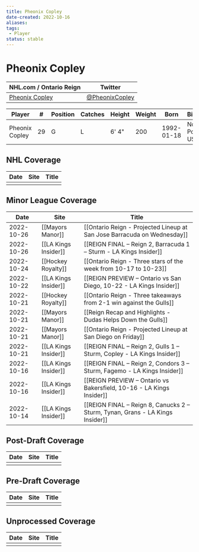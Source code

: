 ```yaml
---
title: Pheonix Copley
date-created: 2022-10-16
aliases: 
tags:
 - Player
status: stable
---
```


# Pheonix Copley

| NHL.com / Ontario Reign | Twitter                                 |
| ----------------------- | --------------------------------------- |
| [Pheonix Copley](https://www.nhl.com/player/pheonix-copley-8477831)           | [@PheonixCopley](https://twitter.com/PheonixCopley) | 

| Player         | \#  | Position | Catches | Height | Weight | Born       | Birthplace          | Draft |
| -------------- | --- | -------- | ------- | ------ | ------ | ---------- | ------------------- | ----- |
| Pheonix Copley | 29  | G        | L       | 6' 4"  | 200    | 1992-01-18 | North Pole, AK, USA |       | 



## NHL  Coverage
| Date | Site | Title |
| ---- | ---- | ----- |
|      |      |       |



## Minor League Coverage
| Date       | Site                 | Title                                                                   |
| ---------- | -------------------- | ----------------------------------------------------------------------- |
| 2022-10-26 | [[Mayors Manor]] | [[Ontario Reign - Projected Lineup at San Jose Barracuda on Wednesday]]                                                                                                   |
| 2022-10-26 | [[LA Kings Insider]] | [[REIGN FINAL – Reign 2, Barracuda 1 – Sturm - LA Kings Insider]]                                                                             |
| 2022-10-24 | [[Hockey Royalty]] | [[Ontario Reign - Three stars of the week from 10-17 to 10-23]]                                                                                                |
| 2022-10-22 | [[LA Kings Insider]] | [[REIGN PREVIEW – Ontario vs San Diego, 10-22 - LA Kings Insider]]      |
| 2022-10-21 | [[Hockey Royalty]]   | [[Ontario Reign - Three takeaways from 2-1 win against the Gulls]]      |
| 2022-10-21 | [[Mayors Manor]]     | [[Reign Recap and Highlights - Dudas Helps Down the Gulls]]             |
| 2022-10-21 | [[Mayors Manor]]     | [[Ontario Reign - Projected Lineup at San Diego on Friday]]             |
| 2022-10-21 | [[LA Kings Insider]] | [[REIGN FINAL – Reign 2, Gulls 1 – Sturm, Copley - LA Kings Insider]]   |
| 2022-10-16 | [[LA Kings Insider]] | [[REIGN FINAL – Reign 2, Condors 3 – Sturm, Fagemo - LA Kings Insider]] |
| 2022-10-16 | [[LA Kings Insider]] | [[REIGN PREVIEW – Ontario vs Bakersfield, 10-16 - LA Kings Insider]]    |
| 2022-10-14 | [[LA Kings Insider]] | [[REIGN FINAL – Reign 8, Canucks 2 – Sturm, Tynan, Grans - LA Kings Insider]] |



## Post-Draft Coverage
| Date | Site | Title |
| ---- | ---- | ----- |
|      |      |       |



## Pre-Draft Coverage
| Date | Site | Title |
| ---- | ---- | ----- |
|      |      |       |


## Unprocessed Coverage
| Date | Site | Title |
| ---- | ---- | ----- |
|      |      |       |
